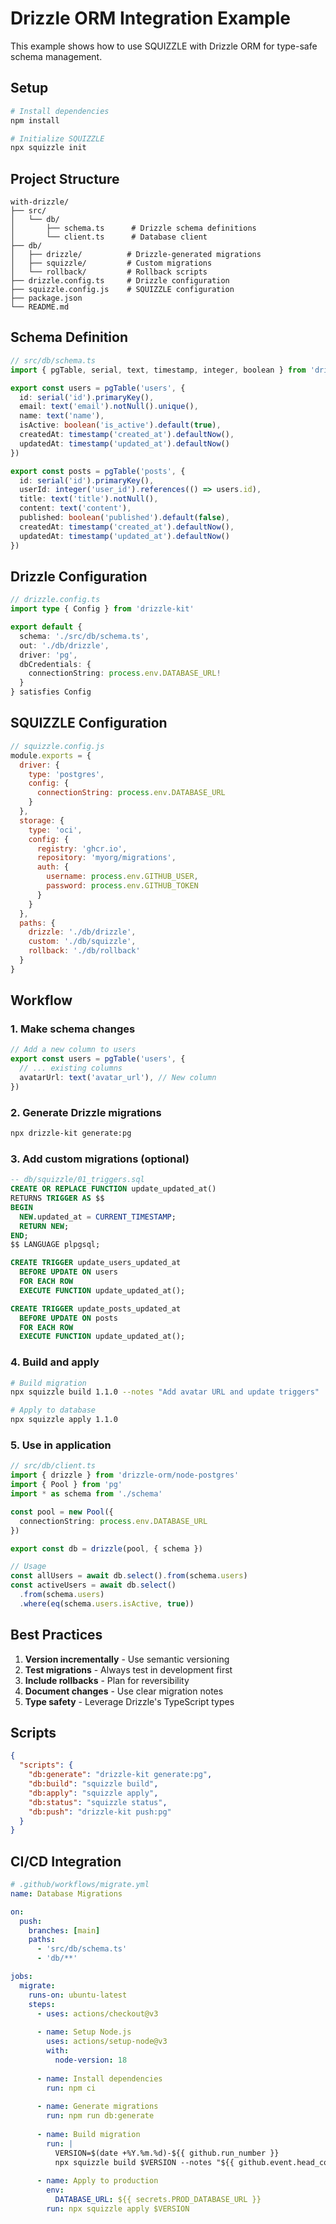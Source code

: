 # Drizzle ORM Integration Example

This example shows how to use SQUIZZLE with Drizzle ORM for type-safe schema management.

## Setup

```bash
# Install dependencies
npm install

# Initialize SQUIZZLE
npx squizzle init
```

## Project Structure

```
with-drizzle/
├── src/
│   └── db/
│       ├── schema.ts      # Drizzle schema definitions
│       └── client.ts      # Database client
├── db/
│   ├── drizzle/          # Drizzle-generated migrations
│   ├── squizzle/         # Custom migrations
│   └── rollback/         # Rollback scripts
├── drizzle.config.ts     # Drizzle configuration
├── squizzle.config.js    # SQUIZZLE configuration
├── package.json
└── README.md
```

## Schema Definition

```typescript
// src/db/schema.ts
import { pgTable, serial, text, timestamp, integer, boolean } from 'drizzle-orm/pg-core'

export const users = pgTable('users', {
  id: serial('id').primaryKey(),
  email: text('email').notNull().unique(),
  name: text('name'),
  isActive: boolean('is_active').default(true),
  createdAt: timestamp('created_at').defaultNow(),
  updatedAt: timestamp('updated_at').defaultNow()
})

export const posts = pgTable('posts', {
  id: serial('id').primaryKey(),
  userId: integer('user_id').references(() => users.id),
  title: text('title').notNull(),
  content: text('content'),
  published: boolean('published').default(false),
  createdAt: timestamp('created_at').defaultNow(),
  updatedAt: timestamp('updated_at').defaultNow()
})
```

## Drizzle Configuration

```typescript
// drizzle.config.ts
import type { Config } from 'drizzle-kit'

export default {
  schema: './src/db/schema.ts',
  out: './db/drizzle',
  driver: 'pg',
  dbCredentials: {
    connectionString: process.env.DATABASE_URL!
  }
} satisfies Config
```

## SQUIZZLE Configuration

```javascript
// squizzle.config.js
module.exports = {
  driver: {
    type: 'postgres',
    config: {
      connectionString: process.env.DATABASE_URL
    }
  },
  storage: {
    type: 'oci',
    config: {
      registry: 'ghcr.io',
      repository: 'myorg/migrations',
      auth: {
        username: process.env.GITHUB_USER,
        password: process.env.GITHUB_TOKEN
      }
    }
  },
  paths: {
    drizzle: './db/drizzle',
    custom: './db/squizzle',
    rollback: './db/rollback'
  }
}
```

## Workflow

### 1. Make schema changes

```typescript
// Add a new column to users
export const users = pgTable('users', {
  // ... existing columns
  avatarUrl: text('avatar_url'), // New column
})
```

### 2. Generate Drizzle migrations

```bash
npx drizzle-kit generate:pg
```

### 3. Add custom migrations (optional)

```sql
-- db/squizzle/01_triggers.sql
CREATE OR REPLACE FUNCTION update_updated_at()
RETURNS TRIGGER AS $$
BEGIN
  NEW.updated_at = CURRENT_TIMESTAMP;
  RETURN NEW;
END;
$$ LANGUAGE plpgsql;

CREATE TRIGGER update_users_updated_at
  BEFORE UPDATE ON users
  FOR EACH ROW
  EXECUTE FUNCTION update_updated_at();

CREATE TRIGGER update_posts_updated_at
  BEFORE UPDATE ON posts
  FOR EACH ROW
  EXECUTE FUNCTION update_updated_at();
```

### 4. Build and apply

```bash
# Build migration
npx squizzle build 1.1.0 --notes "Add avatar URL and update triggers"

# Apply to database
npx squizzle apply 1.1.0
```

### 5. Use in application

```typescript
// src/db/client.ts
import { drizzle } from 'drizzle-orm/node-postgres'
import { Pool } from 'pg'
import * as schema from './schema'

const pool = new Pool({
  connectionString: process.env.DATABASE_URL
})

export const db = drizzle(pool, { schema })

// Usage
const allUsers = await db.select().from(schema.users)
const activeUsers = await db.select()
  .from(schema.users)
  .where(eq(schema.users.isActive, true))
```

## Best Practices

1. **Version incrementally** - Use semantic versioning
2. **Test migrations** - Always test in development first
3. **Include rollbacks** - Plan for reversibility
4. **Document changes** - Use clear migration notes
5. **Type safety** - Leverage Drizzle's TypeScript types

## Scripts

```json
{
  "scripts": {
    "db:generate": "drizzle-kit generate:pg",
    "db:build": "squizzle build",
    "db:apply": "squizzle apply",
    "db:status": "squizzle status",
    "db:push": "drizzle-kit push:pg"
  }
}
```

## CI/CD Integration

```yaml
# .github/workflows/migrate.yml
name: Database Migrations

on:
  push:
    branches: [main]
    paths:
      - 'src/db/schema.ts'
      - 'db/**'

jobs:
  migrate:
    runs-on: ubuntu-latest
    steps:
      - uses: actions/checkout@v3
      
      - name: Setup Node.js
        uses: actions/setup-node@v3
        with:
          node-version: 18
          
      - name: Install dependencies
        run: npm ci
        
      - name: Generate migrations
        run: npm run db:generate
        
      - name: Build migration
        run: |
          VERSION=$(date +%Y.%m.%d)-${{ github.run_number }}
          npx squizzle build $VERSION --notes "${{ github.event.head_commit.message }}"
          
      - name: Apply to production
        env:
          DATABASE_URL: ${{ secrets.PROD_DATABASE_URL }}
        run: npx squizzle apply $VERSION
```